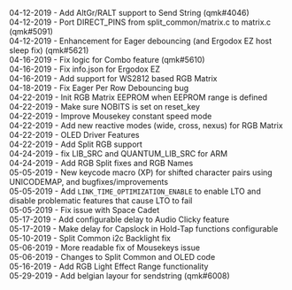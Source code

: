 04-12-2019 - Add AltGr/RALT support to Send String (qmk#4046)   
04-12-2019 - Port DIRECT_PINS from split_common/matrix.c to matrix.c (qmk#5091)   
04-12-2019 - Enhancement for Eager debouncing (and Ergodox EZ host sleep fix) (qmk#5621)   
04-16-2019 - Fix logic for Combo feature (qmk#5610)   
04-16-2019 - Fix info.json for Ergodox EZ   
04-16-2019 - Add support for WS2812 based RGB Matrix   
04-18-2019 - Fix Eager Per Row Debouncing bug  
04-22-2019 - Init RGB Matrix EEPROM when EEPROM range is defined  
04-22-2019 - Make sure NOBITS is set on reset_key   
04-22-2019 - Improve Mousekey constant speed mode  
04-22-2019 - Add new reactive modes (wide, cross, nexus) for RGB Matrix  
04-22-2019 - OLED Driver Features  
04-22-2019 - Add Split RGB support  
04-24-2019 - fix LIB_SRC and QUANTUM_LIB_SRC for ARM  
04-24-2019 - Add RGB Split fixes and RGB Names  
05-05-2019 - New keycode macro (XP) for shifted character pairs using UNICODEMAP, and bugfixes/improvements  
05-05-2019 - Add `LINK_TIME_OPTIMIZATION_ENABLE` to enable LTO and disable problematic features that cause LTO to fail  
05-05-2019 - Fix issue with Space Cadet  
05-17-2019 - Add configurable delay to Audio Clicky feature   
05-17-2019 - Make delay for Capslock in Hold-Tap functions configurable   
05-10-2019 - Split Common i2c Backlight fix   
05-06-2019 - More readable fix of Mousekeys issue  
05-06-2019 - Changes to Split Common and OLED code  
05-16-2019 - Add RGB Light Effect Range functionality   
05-29-2019 - Add belgian layour for sendstring (qmk#6008)
